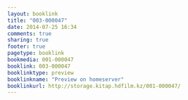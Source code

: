 ```yaml
---
layout: booklink
title: "003-000047"
date: 2014-07-25 16:34
comments: true
sharing: true
footer: true
pagetype: booklink 
bookmedia: 001-000047
booklink: 003-000047
booklinktype: preview
booklinkname: "Preview on homeserver"
booklinkurl: http://storage.kitap.hdfilm.kz/001-000047/
---
```

